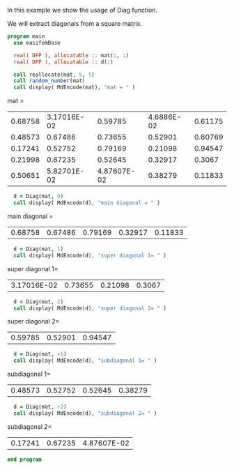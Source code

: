In this example we show the usage of Diag function.

We will extract diagonals from a square matrix.

```fortran
program main
  use easifemBase

  real( DFP ), allocatable :: mat(:, :)
  real( DFP ), allocatable :: d(:)

  call reallocate(mat, 5, 5)
  call random_number(mat)
  call display( MdEncode(mat), "mat = " )
```

mat =

 |         |             |             |            |         |
 |---------|-------------|-------------|------------|---------|
 | 0.68758 | 3.17016E-02 | 0.59785     | 4.6886E-02 | 0.61175 |
 | 0.48573 | 0.67486     | 0.73655     | 0.52901    | 0.60769 |
 | 0.17241 | 0.52752     | 0.79169     | 0.21098    | 0.94547 |
 | 0.21998 | 0.67235     | 0.52645     | 0.32917    | 0.3067  |
 | 0.50651 | 5.82701E-02 | 4.87607E-02 | 0.38279    | 0.11833 |

```fortran title="getting the main diagonal"
  d = Diag(mat, 0)
  call display( MdEncode(d), "main diagonal = " )
```

main diagonal =

 |         |         |         |         |         |
 |---------|---------|---------|---------|---------|
 | 0.68758 | 0.67486 | 0.79169 | 0.32917 | 0.11833 |

```fortran title="getting the first super diagonal"
  d = Diag(mat, 1)
  call display( MdEncode(d), "super diagonal 1= " )
```

super diagonal 1=

 |             |         |         |        |
 |-------------|---------|---------|--------|
 | 3.17016E-02 | 0.73655 | 0.21098 | 0.3067 |

```fortran title="getting the second super diagonal"
  d = Diag(mat, 2)
  call display( MdEncode(d), "super diagonal 2= " )
```

super diagonal 2=

 |         |         |         |
 |---------|---------|---------|
 | 0.59785 | 0.52901 | 0.94547 |

```fortran title="getting the first sub diagonal"
  d = Diag(mat, -1)
  call display( MdEncode(d), "subdiagonal 1= " )
```

subdiagonal 1=

 |         |         |         |         |
 |---------|---------|---------|---------|
 | 0.48573 | 0.52752 | 0.52645 | 0.38279 |

```fortran title="getting the second subdiagonal"
  d = Diag(mat, -2)
  call display( MdEncode(d), "subdiagonal 2= " )
```

subdiagonal 2=

 |         |         |             |
 |---------|---------|-------------|
 | 0.17241 | 0.67235 | 4.87607E-02 |

```fortran title="cleanup"
end program
```
